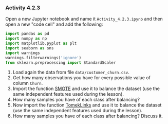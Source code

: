 ### Activity 4.2.3

Open a new Jupyter notebook and name it `Activity_4.2.3.ipynb` and then open a new "code cell" and add the following: 

```python
import pandas as pd
import numpy as np
import matplotlib.pyplot as plt
import seaborn as sns
import warnings
warnings.filterwarnings('ignore')
from sklearn.preprocessing import StandardScaler
```

1. Load again the data from file `data/customer_churn.csv`.
2. Get how many observations you have for every possible value of column `Churn`.
3. Import the function [SMOTE](https://imbalanced-learn.org/stable/references/generated/imblearn.over_sampling.SMOTE.html?highlight=smote#imblearn.over_sampling.SMOTE) and use it to balance the dataset (use the same independent features used during the lesson).
4. How many samples you have of each class after balancing?
5. Now import the function [TomekLinks](https://imbalanced-learn.org/stable/references/generated/imblearn.under_sampling.TomekLinks.html?highlight=tomeklinks#imblearn.under_sampling.TomekLinks) and use it to balance the dataset (use the same independent features used during the lesson).
6. How many samples you have of each class after balancing? Discuss it. 
